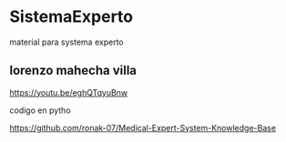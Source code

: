 # SistemaExperto
material para systema experto

## lorenzo mahecha villa
https://youtu.be/eghQTqyuBnw

codigo en pytho

https://github.com/ronak-07/Medical-Expert-System-Knowledge-Base
